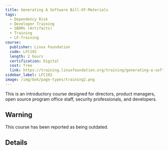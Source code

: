 ```yaml
--- 
title: Generating A Software Bill-Of-Materials
tags:
  - Dependency Risk
  - Developer Training
  - SBOMs (Artifacts)
  - Training
  - LF-Training
course:
  publisher: Linux Foundation
  code: LFC192
  length: 2 hours
  certification: Digital
  cost: free
  link: https://training.linuxfoundation.org/training/generating-a-software-bill-of-materials-sbom-lfc192/
sidebar_label: LFC192
image: /img/bok/page-types/training2.png
---
```



This is an introductory course designed for directors, product managers, open source program office staff, security professionals, and developers.

## Warning

This course has been reported as being outdated.  

## Details

<CourseDetails course={frontMatter.course}/>
